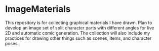 # ImageMaterials
This repository is for collecting graphical materials I have drawn. Plan to develop an image set of split character parts with different angles for live 2D and automatic comic generation. The collection will also include my practices for drawing other things such as scenes, items, and character poses.
